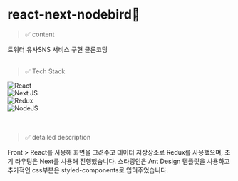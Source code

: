 # react-next-nodebird🐤

> ✅ content

트위터 유사SNS 서비스 구현 클론코딩
<br/>
<br/>
> ✅ Tech Stack

![React](https://img.shields.io/badge/react-%2320232a.svg?style=for-the-badge&logo=react&logoColor=%2361DAFB)<br/>
![Next JS](https://img.shields.io/badge/Next-black?style=for-the-badge&logo=next.js&logoColor=white)<br/>
![Redux](https://img.shields.io/badge/redux-%23593d88.svg?style=for-the-badge&logo=redux&logoColor=white)<br/>
![NodeJS](https://img.shields.io/badge/node.js-6DA55F?style=for-the-badge&logo=node.js&logoColor=white)<br/>
<br/>
<br/>
> ✅ detailed description

Front > React를 사용해 화면을 그려주고 데이터 저장장소로 Redux를 사용했으며, 초기 라우팅은 Next를 사용해 진행했습니다. 스타링인은 Ant Design 템플릿을 사용하고 추가적인 css부분은 styled-components로 입혀주었습니다.
